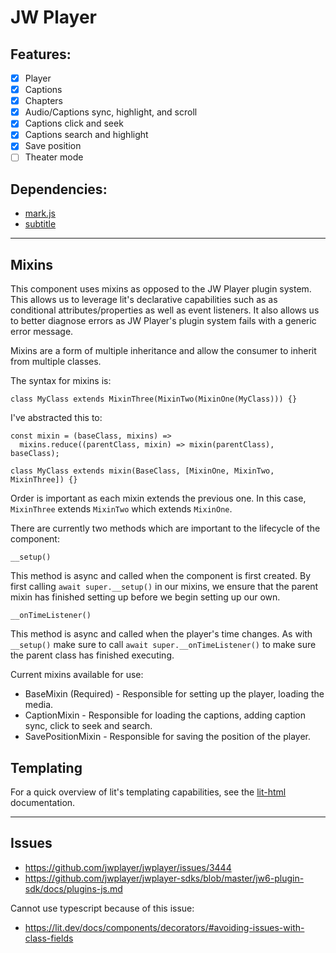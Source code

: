 # JW Player

## Features:

* [X] Player
* [X] Captions
* [X] Chapters
* [X] Audio/Captions sync, highlight, and scroll
* [X] Captions click and seek
* [X] Captions search and highlight
* [X] Save position
* [ ] Theater mode

## Dependencies:
* [mark.js](https://github.com/julmot/mark.js/)
* [subtitle](https://github.com/gsantiago/subtitle.js)

---

## Mixins

This component uses mixins as opposed to the JW Player plugin system. This allows us to leverage lit's declarative capabilities such as as conditional attributes/properties as well as event listeners. It also allows us to better diagnose errors as JW Player's plugin system fails with a generic error message.

Mixins are a form of multiple inheritance and allow the consumer to inherit from multiple classes.

The syntax for mixins is:

```
class MyClass extends MixinThree(MixinTwo(MixinOne(MyClass))) {}
```

I've abstracted this to:

```
const mixin = (baseClass, mixins) =>
  mixins.reduce((parentClass, mixin) => mixin(parentClass), baseClass);
```

```
class MyClass extends mixin(BaseClass, [MixinOne, MixinTwo, MixinThree]) {}
```

Order is important as each mixin extends the previous one. In this case, `MixinThree` extends `MixinTwo` which extends `MixinOne`.

There are currently two methods which are important to the lifecycle of the component:

`__setup()`

This method is async and called when the component is first created. By first calling `await super.__setup()` in our mixins, we ensure that the parent mixin has finished setting up before we begin setting up our own.

`__onTimeListener()`

This method is async and called when the player's time changes. As with `__setup()` make sure to call `await super.__onTimeListener()` to make sure the parent class has finished executing.

Current mixins available for use:
* BaseMixin (Required) - Responsible for setting up the player, loading the media.
* CaptionMixin - Responsible for loading the captions, adding caption sync, click to seek and search.
* SavePositionMixin - Responsible for saving the position of the player.

## Templating

For a quick overview of lit's templating capabilities, see the [lit-html](https://lit.dev/docs/templates/overview/) documentation.

---

## Issues

* https://github.com/jwplayer/jwplayer/issues/3444
* https://github.com/jwplayer/jwplayer-sdks/blob/master/jw6-plugin-sdk/docs/plugins-js.md

Cannot use typescript because of this issue:
* https://lit.dev/docs/components/decorators/#avoiding-issues-with-class-fields